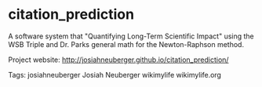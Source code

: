 citation_prediction
===================

A software system that "Quantifying Long-Term Scientific Impact" using the WSB Triple and Dr. Parks general math for the Newton-Raphson method.

Project website:
http://josiahneuberger.github.io/citation_prediction/

Tags:
josiahneuberger
Josiah Neuberger
wikimylife
wikimylife.org
